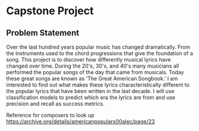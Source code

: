 # Capstone Project

## Problem Statement

Over the last hundred years popular music has changed dramatically. From the instruments used to the chord progressions that give the foundation of a song. This project is to discover how differently musical lyrics have changed over time. During the 20's, 30's, and 40's many musicians all performed the popular songs of the day that came from musicals. Today these great songs are known as 'The Great American Songbook.' I am interested to find out what makes these lyrics characteristically different to the popular lyrics that have been written in the last decade. I will use classification models to predict which era the lyrics are from and use precision and recall as success metrics. 

Reference for composers to look up https://archive.org/details/americanpopulars00alec/page/23
